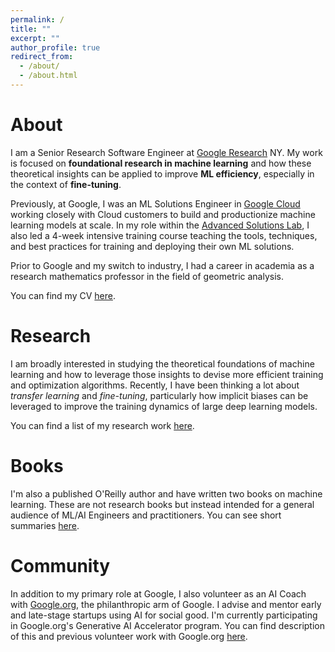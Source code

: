 ```yaml
---
permalink: /
title: ""
excerpt: ""
author_profile: true
redirect_from:
  - /about/
  - /about.html
---
```


# About

I am a Senior Research Software Engineer at [Google Research](https://research.google/) NY. My work is focused on **foundational research in machine learning** and how these theoretical insights can be applied to improve **ML efficiency**, especially in the context of **fine-tuning**.

Previously, at Google, I was an ML Solutions Engineer in [Google Cloud](https://cloud.google.com/?e=0) working closely with Cloud customers to build and productionize machine learning models at scale. In my role within the [Advanced Solutions Lab](https://cloud.google.com/asl), I also led a 4-week intensive training course teaching the tools, techniques, and best practices for training and deploying their own ML solutions. 

Prior to Google and my switch to industry, I had a career in academia as a research mathematics professor in the field of geometric analysis.

You can find my CV [here](files/munn_resume.pdf).

# Research

I am broadly interested in studying the theoretical foundations of machine learning and how to leverage those insights to devise more efficient training and optimization algorithms. Recently, I have been thinking a lot about *transfer learning* and *fine-tuning*, particularly how implicit biases can be leveraged to improve the training dynamics of large deep learning models. 

You can find a list of my research work [here](https://munnm.github.io/research/). 

# Books

I'm also a published O'Reilly author and have written two books on machine learning. These are not research books but instead intended for a general audience of ML/AI Engineers and practitioners. You can see short summaries [here](https://munnm.github.io/books/).

# Community

In addition to my primary role at Google, I also volunteer as an AI Coach with [Google.org](https://www.google.org), the philanthropic arm of Google. I advise and mentor early and late-stage startups using AI for social good. I'm currently participating in Google.org's Generative AI Accelerator program. You can find description of this and previous volunteer work with Google.org [here](https://munnm.github.io/community/).
